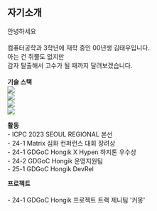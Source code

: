 ## 자기소개
 안녕하세요<br><br>
컴퓨터공학과 3학년에 재학 중인 00년생 김태우입니다.<br>
아는 건 쥐뿔도 없지만<br>
감자 탈출해서 고수가 될 때까지 달려보겠습니다.<br><br>
**기술 스택** <br>
<img src="https://img.shields.io/badge/python-3776AB?style=for-the-badge&logo=python&logoColor=white"><br>
<img src="https://img.shields.io/badge/react-%2320232a.svg?style=for-the-badge&logo=react&logoColor=%2361DAFB"><br>
<img src="https://img.shields.io/badge/react_native-%2320232a.svg?style=for-the-badge&logo=react&logoColor=%2361DAFB"><br>
<img src="https://img.shields.io/badge/typescript-%23007ACC.svg?style=for-the-badge&logo=typescript&logoColor=white">

**활동**   
    - ICPC 2023 SEOUL REGIONAL 본선 <br>
    - 24-1 Matrix 심화 컨퍼런스 대회 장려상 <br>
    - 24-1 GDGoC Hongik X Hypen 하지톤 우수상 <br>
    - 24-2 GDGoC Hongik 운영지원팀 <br>
    - 25-1 GDGoC Hongik DevRel
    
**프로젝트**<br>    
    - 24-1 GDGoC Hongik 프로젝트 트랙 제니팀 '커몽'
